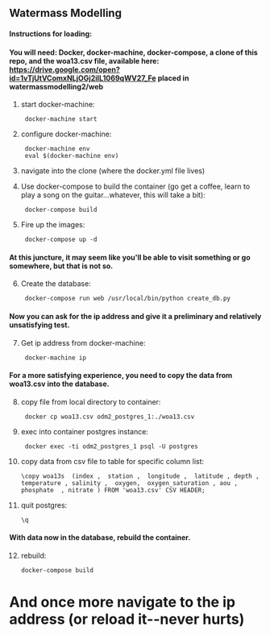 ## Watermass Modelling

#### Instructions for loading:

#### You will need: Docker, docker-machine, docker-compose, a clone of this repo, and the woa13.csv file, available here: https://drive.google.com/open?id=1vTjUtVComxNLjOGj2iIL1069qWV27_Fe placed in watermassmodelling2/web 

  1) start docker-machine:
  
          docker-machine start

  2) configure docker-machine:
  
          docker-machine env
          eval $(docker-machine env)

  3) navigate into the clone (where the docker.yml file lives)


  4) Use docker-compose to build the container (go get a coffee, learn to play a song on the guitar...whatever, this will take a bit):
  
          docker-compose build 

  5) Fire up the images: 
  
          docker-compose up -d

#### At this juncture, it may seem like you'll be able to visit something or go somewhere, but that is not so. 

  6) Create the database:
  
          docker-compose run web /usr/local/bin/python create_db.py

#### Now you can ask for the ip address and give it a preliminary and relatively unsatisfying test.

  7) Get ip address from docker-machine:
  
          docker-machine ip

#### For a more satisfying experience, you need to copy the data from woa13.csv into the database.

  8) copy file from local directory to container:
  
          docker cp woa13.csv odm2_postgres_1:./woa13.csv

  9) exec into container postgres instance:
  
          docker exec -ti odm2_postgres_1 psql -U postgres

  10) copy data from csv file to table for specific column list:
  
          \copy woa13s  (index ,  station ,  longitude ,  latitude , depth , temperature , salinity ,  oxygen,  oxygen_saturation , aou , phosphate  , nitrate ) FROM 'woa13.csv' CSV HEADER;

  11) quit postgres:
  
          \q
  
#### With data now in the database, rebuild the container.

  12) rebuild:
  
          docker-compose build
 
# And once more navigate to the ip address (or reload it--never hurts)



